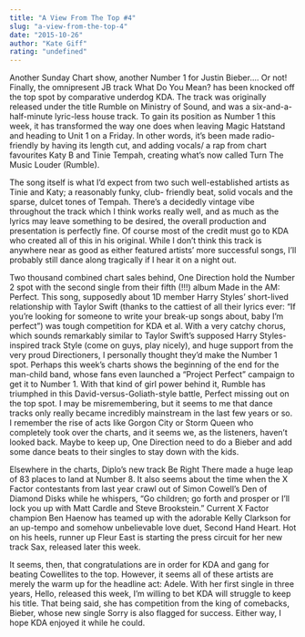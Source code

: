 ```yaml
---
title: "A View From The Top #4"
slug: "a-view-from-the-top-4"
date: "2015-10-26"
author: "Kate Giff"
rating: "undefined"
---
```


Another Sunday Chart show, another Number 1 for Justin Bieber.... Or not! Finally, the omnipresent JB track What Do You Mean? has been knocked off the top spot by comparative underdog KDA. The track was originally released under the title Rumble on Ministry of Sound, and was a six-and-a-half-minute lyric-less house track. To gain its position as Number 1 this week, it has transformed the way one does when leaving Magic Hatstand and heading to Unit 1 on a Friday. In other words, it’s been made radio-friendly by having its length cut, and adding vocals/ a rap from chart favourites Katy B and Tinie Tempah, creating what’s now called Turn The Music Louder (Rumble).

The song itself is what I’d expect from two such well-established artists as Tinie and Katy; a reasonably funky, club- friendly beat, solid vocals and the sparse, dulcet tones of Tempah. There’s a decidedly vintage vibe throughout the track which I think works really well, and as much as the lyrics may leave something to be desired, the overall production and presentation is perfectly fine. Of course most of the credit must go to KDA who created all of this in his original. While I don’t think this track is anywhere near as good as either featured artists’ more successful songs, I’ll probably still dance along tragically if I hear it on a night out.

Two thousand combined chart sales behind, One Direction hold the Number 2 spot with the second single from their fifth (!!!) album Made in the AM: Perfect. This song, supposedly about 1D member Harry Styles’ short-lived relationship with Taylor Swift (thanks to the cattiest of all their lyrics ever: “If you’re looking for someone to write your break-up songs about, baby I’m perfect”) was tough competition for KDA et al. With a very catchy chorus, which sounds remarkably similar to Taylor Swift’s supposed Harry Styles-inspired track Style (come on guys, play nicely), and huge support from the very proud Directioners, I personally thought they’d make the Number 1 spot. Perhaps this week’s charts shows the beginning of the end for the man-child band, whose fans even launched a “Project Perfect” campaign to get it to Number 1. With that kind of girl power behind it, Rumble has triumphed in this David-versus-Goliath-style battle, Perfect missing out on the top spot. I may be misremembering, but it seems to me that dance tracks only really became incredibly mainstream in the last few years or so. I remember the rise of acts like Gorgon City or Storm Queen who completely took over the charts, and it seems we, as the listeners, haven’t looked back. Maybe to keep up, One Direction need to do a Bieber and add some dance beats to their singles to stay down with the kids.

Elsewhere in the charts, Diplo’s new track Be Right There made a huge leap of 83 places to land at Number 8. It also seems about the time when the X Factor contestants from last year crawl out of Simon Cowell’s Den of Diamond Disks while he whispers, “Go children; go forth and prosper or I’ll lock you up with Matt Cardle and Steve Brookstein.” Current X Factor champion Ben Haenow has teamed up with the adorable Kelly Clarkson for an up-tempo and somehow unbelievable love duet, Second Hand Heart. Hot on his heels, runner up Fleur East is starting the press circuit for her new track Sax, released later this week.

It seems, then, that congratulations are in order for KDA and gang for beating Cowellites to the top. However, it seems all of these artists are merely the warm up for the headline act: Adele. With her first single in three years, Hello, released this week, I’m willing to bet KDA will struggle to keep his title. That being said, she has competition from the king of comebacks, Bieber, whose new single Sorry is also flagged for success. Either way, I hope KDA enjoyed it while he could.

